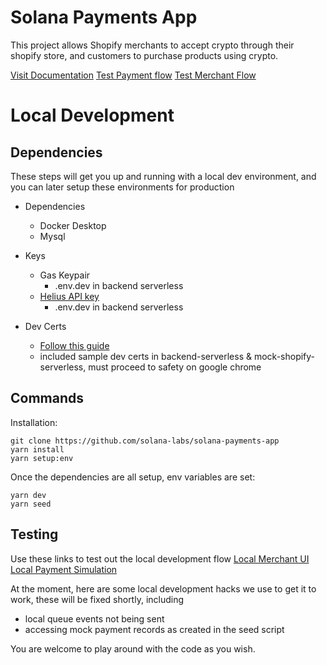 # Solana Payments App

This project allows Shopify merchants to accept crypto through their shopify store, and customers to purchase products using crypto.

[Visit Documentation](https://commercedocs.solanapay.com)
[Test Payment flow](solanatest8.myshopify.com)
[Test Merchant Flow](merchant-staging.solanapay.com)

# Local Development

## Dependencies

These steps will get you up and running with a local dev environment, and you can later setup these environments for production

-   Dependencies

    -   Docker Desktop
    -   Mysql

-   Keys

    -   Gas Keypair
        -   .env.dev in backend serverless
    -   [Helius API key](https://www.helius.dev)
        -   .env.dev in backend serverless

-   Dev Certs

    -   [Follow this guide](https://blog.simontimms.com/2021/10/12/serverless-offline-https/)
    -   included sample dev certs in backend-serverless & mock-shopify-serverless, must proceed to safety on google chrome

## Commands

Installation:

```
git clone https://github.com/solana-labs/solana-payments-app
yarn install
yarn setup:env
```

Once the dependencies are all setup, env variables are set:

```
yarn dev
yarn seed
```

## Testing

Use these links to test out the local development flow
[Local Merchant UI](https://localhost:4004/install)
[Local Payment Simulation](https://localhost:4004/payment)

At the moment, here are some local development hacks we use to get it to work, these will be fixed shortly, including

-   local queue events not being sent
-   accessing mock payment records as created in the seed script

You are welcome to play around with the code as you wish.
